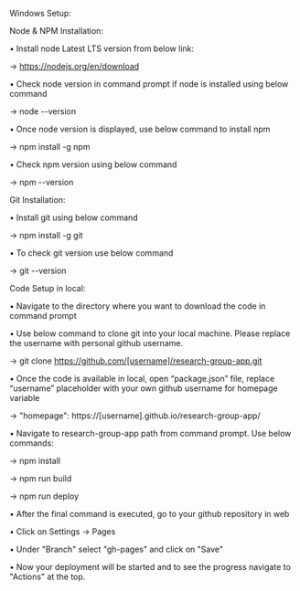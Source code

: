 Windows Setup:

Node & NPM Installation:

• Install node Latest LTS version from below link:

-> https://nodejs.org/en/download

• Check node version in command prompt if node is installed using below command

-> node --version

• Once node version is displayed, use below command to install npm

-> npm install -g npm

• Check npm version using below command

-> npm --version

Git Installation:

• Install git using below command

-> npm install -g git

• To check git version use below command

-> git --version

Code Setup in local:

• Navigate to the directory where you want to download the code in command prompt

• Use below command to clone git into your local machine. Please replace the username with personal github username.

-> git clone https://github.com/[username]/research-group-app.git

• Once the code is available in local, open “package.json” file, replace “username” placeholder with your own github username for homepage variable

-> "homepage": https://[username].github.io/research-group-app/

• Navigate to research-group-app path from command prompt. Use below commands:

-> npm install

-> npm run build

-> npm run deploy

• After the final command is executed, go to your github repository in web

• Click on Settings -> Pages

• Under "Branch" select "gh-pages" and click on "Save"

• Now your deployment will be started and to see the progress navigate to "Actions" at
the top.
